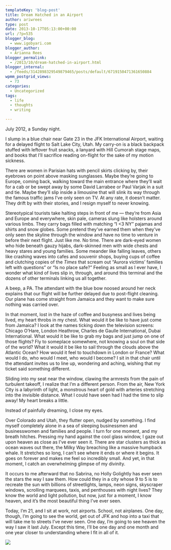```yaml
---
templateKey: 'blog-post'
title: Dream Hatched in an Airport
author: ariwrees
type: post
date: 2013-10-17T05:13:00+00:00
url: /?p=535
blogger_blog:
  - www.igobyari.com
blogger_author:
  - Arianna Rees
blogger_permalink:
  - /2013/10/dream-hatched-in-airport.html
blogger_internal:
  - /feeds/3142898329549879465/posts/default/6719150471361650884
wpmm_postgrid_views:
  - 73
categories:
  - Uncategorized
tags:
  - life
  - thoughts
  - writing

---
```

July 2012, a Sunday night. 

I slump in a blue chair near Gate 23 in the JFK International Airport, waiting for a delayed flight to Salt Lake City, Utah. My carry-on is a black backpack stuffed with leftover fruit snacks, a lanyard with Hill Cumorah stage maps, and books that I’ll sacrifice reading on-flight for the sake of my motion sickness.

There are women in Parisian hats with pencil skirts clicking by, their eyebrows on point above masking sunglasses. Maybe they’re going to Europe, coming back, walking toward the main entrance where they’ll wait for a cab or be swept away by some David Larrabee or Paul Varjak in a suit and tie. Maybe they’ll slip inside a limousine that will slink its way through the famous traffic jams I’ve only seen on TV. At any rate, it doesn’t matter. They drift by with their stories, and I resign myself to never knowing. 

Stereotypical tourists take halting steps in front of me — they’re from Asia and Europe and everywhere, skin pale, cameras slung like holsters around various limbs. They carry bags filled with matching “I <3 NY” pajamas and shirts and snow globes. Some pretend they’ve earned them when they’ve only seen the skyline through the window and have no time to venture in before their next flight. Just like me. No time. There are dark-eyed women who hide beneath gauzy hijabs, dark-skinned men with wide chests and heavy stares and young families. Some meander like falling leaves, others like crashing waves into cafes and souvenir shops, buying cups of coffee and clutching copies of the _Times_ that scream out “Aurora victims’ families left with questions” or “Is no place safe?” Feeling as small as I ever have, I wonder what kind of lives slip in, through, and around this terminal and the dozens of other terminals linking us all together. 

A beep, a PA. The attendant with the blue bow noosed around her neck explains that our flight will be further delayed due to post-flight cleaning. Our plane has come straight from Jamaica and they want to make sure nothing was carried over. 

In that moment, lost in the haze of coffee and busyness and lives being lived, my heart throbs in my chest. What would it be like to have just come from Jamaica? I look at the names ticking down the television screens: Chicago O’Hare, London Heathrow, Charles de Gaulle International, Dubai International. What would it be like to grab my bags and just jump on one of those flights? Fly to someplace somewhere, not knowing a soul on that side of the world? What it would it be like to sail through the clouds above the Atlantic Ocean? How would it feel to touchdown in London or France? What would I do, who would I meet, who would I become? I sit in that chair until the attendant invites us to line up, wondering and aching, wishing that my ticket said something different. 

Sliding into my seat near the window, clawing the armrests from the pain of turbulent takeoff, I realize that I’m a different person. From the air, New York City is a labyrinth of light, a monstrous heart of gold with arteries stretching into the invisible distance. What I could have seen had I had the time to slip away! My heart breaks a little. 

Instead of painfully dreaming, I close my eyes. 

Over Colorado and Utah, they flutter open, nudged by something. I find myself completely alone in a sea of sleeping businessmen and businesswomen and families and people. I turn for one moment, and my breath hitches. Pressing my hand against the cool glass window, I gaze out upon heaven as close as I’ve ever seen it. There are star clusters as thick as ocean waves out there, the Milky Way breaching like a massive humpback whale. It stretches so long, I can’t see where it ends or where it begins. It goes on forever and makes me feel so incredibly small. And yet, in that moment, I catch an overwhelming glimpse of my divinity.

It occurs to me afterward that no Sabrina, no Holly Golightly has ever seen the stars the way I saw them. How could they in a city whose 9 to 5 is to recreate the sun with billions of streetlights, lamps, neon signs, skyscraper windows, scrolling marquees, taxis, and penthouses with night lives? They know the world and light pollution, but now, just for a moment, I know heaven, and it’s the most beautiful thing I’ve ever seen. 

Today, I’m 21, and I sit at work, not airports. School, not airplanes. One day, though, I’m going to see the world, get out of JFK and hop into a taxi that will take me to streets I’ve never seen. One day, I’m going to see heaven the way I saw it last July. Except this time, I’ll be one day and one month and one year closer to understanding where I fit in all of it. 

[![](https://www.igobyari.com/wp-content/uploads/2013/10/Px35tzw.jpg)](https://www.igobyari.com/wp-content/uploads/2013/10/Px35tzw.jpg)